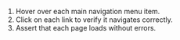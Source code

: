 1. Hover over each main navigation menu item.
2. Click on each link to verify it navigates correctly.
3. Assert that each page loads without errors.